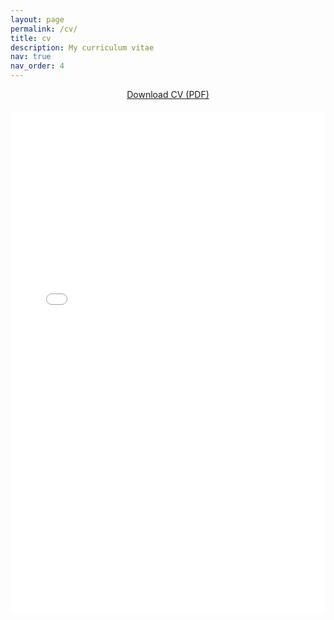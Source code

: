 ```yaml
---
layout: page
permalink: /cv/
title: cv
description: My curriculum vitae
nav: true
nav_order: 4
---
```


<div style="text-align: center; margin-bottom: 20px;">
  <a href="{{ '/assets/pdf/CV_Debjit_Paul.pdf' | relative_url }}" target="_blank" class="btn btn-primary">
    <i class="fas fa-download"></i> Download CV (PDF)
  </a>
</div>

<iframe src="{{ '/assets/pdf/CV_Debjit_Paul.pdf' | relative_url }}" width="100%" height="800px" style="border: none;">
  <p>Your browser does not support PDFs. <a href="{{ '/assets/pdf/CV_Debjit_Paul.pdf' | relative_url }}">Download the PDF</a>.</p>
</iframe>
